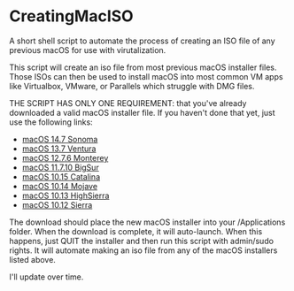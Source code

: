 # CreatingMacISO
A short shell script to automate the process of creating an ISO file of any previous macOS for use with virutalization.

This script will create an iso file from most previous macOS installer files. Those ISOs can then be used to install macOS into most common VM apps like Virtualbox, VMware, or Parallels which struggle with DMG files. 

THE SCRIPT HAS ONLY ONE REQUIREMENT: that you've already downloaded a valid macOS installer file. If you haven't done that yet, just use the following links:

- [macOS 14.7 Sonoma](https://swcdn.apple.com/content/downloads/42/57/062-78824-A_60MNDAK5UB/dov1trqs34ol9r0b3zt3swgw04ndf7ctwm/InstallAssistant.pkg)
- [macOS 13.7 Ventura](https://swcdn.apple.com/content/downloads/05/02/062-78643-A_T7YK72IEUB/f6jf452yv3xah9gljv28yxjs5x5bm7p1fr/InstallAssistant.pkg)
- [macOS 12.7.6 Monterey](https://swcdn.apple.com/content/downloads/34/21/062-40406-A_GZQ27OUQER/ggclib72ow1omcvfexvp84bc9x5ei5tyqu/InstallAssistant.pkg)
- [macOS 11.7.10 BigSur](http://swcdn.apple.com/content/downloads/14/38/042-45246-A_NLFOFLCJFZ/jk992zbv98sdzz3rgc7mrccjl3l22ruk1c/InstallAssistant.pkg)
- [macOS 10.15 Catalina](https://itunes.apple.com/us/app/macos-catalina/id1466841314?ls=1&mt=12)
- [macOS 10.14 Mojave](https://itunes.apple.com/us/app/macos-mojave/id1398502828?ls=1&mt=12)
- [macOS 10.13 HighSierra](https://itunes.apple.com/us/app/macos-high-sierra/id1246284741?ls=1&mt=12)
- [macOS 10.12 Sierra](http://updates-http.cdn-apple.com/2019/cert/061-39476-20191023-48f365f4-0015-4c41-9f44-39d3d2aca067/InstallOS.dmg)

The download should place the new macOS installer into your /Applications folder. When the download is complete, it will auto-launch. When this happens, just QUIT the installer and then run this script with admin/sudo rights. It will automate making an iso file from any of the macOS installers listed above.

I'll update over time.
